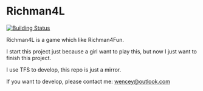 # Richman4L

[![Building Status](https://ci.appveyor.com/api/projects/status/m4o0e1d7kv7tb4s1?svg=true)](https://ci.appveyor.com/project/WenceyWang/richman4l)

Richman4L is a game which like Richman4Fun.

I start this project just because a girl want to play this, but now I just want to finish this project.

I use TFS to develop, this repo is just a mirror.

If you want to develop, please contact me: wencey@outlook.com
